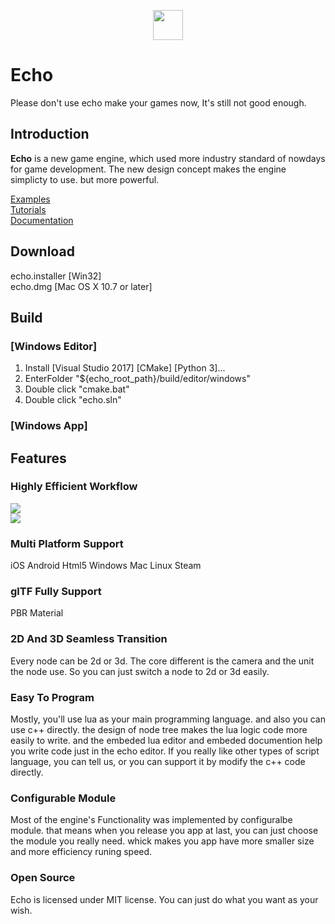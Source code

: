 <p align="center">
    <img width="48" height="48" src="https://raw.githubusercontent.com/blab-liuliang/echo/master/editor/echo/Resource/App.ico">
</p>  

# Echo
<div class="alert alert-success">
Please don't use echo make your games now, It's still not good enough.
</div>

## Introduction  

**Echo** is a new game engine, which used more industry standard of nowdays for game development. The new design concept makes the engine simplicty to use. but more powerful.

[Examples](https://github.com/blab-liuliang/echo-examples)  
[Tutorials](https://github.com/blab-liuliang/echo-doc/tree/master/tutorial)  
[Documentation](https://github.com/blab-liuliang/echo-doc/tree/master/documentation)  

## Download   
echo.installer [Win32]   
echo.dmg       [Mac OS X 10.7 or later]   

## Build
### [Windows Editor]   
1. Install [Visual Studio 2017] [CMake] [Python 3]...
2. EnterFolder "${echo_root_path}/build/editor/windows"  
3. Double click "cmake.bat"
4. Double click "echo.sln"   
### [Windows App]   

## Features

###  Highly Efficient Workflow   
![](https://github.com/blab-liuliang/echo-doc/blob/master/intro/image/echo.png?raw=true)  
![](https://github.com/blab-liuliang/echo-doc/blob/master/intro/image/echo1.png?raw=true)

### Multi Platform Support  
iOS Android Html5 Windows Mac Linux Steam  

### glTF Fully Support  
PBR Material  

### 2D And 3D Seamless Transition  
Every node can be 2d or 3d. The core different is the camera and the unit the node use. So you can just switch a node to 2d or 3d easily. 

### Easy To Program  
Mostly, you'll use lua as your main programming language. and also you can use c++ directly. the design of node tree makes the lua logic code more easily to write. and the embeded lua editor and embeded documention help you write code just in the echo editor.
If you really like other types of script language, you can tell us, or you can support it by modify the c++ code directly.

### Configurable Module   
Most of the engine's Functionality was implemented by configuralbe module. that means when you release you app at last, you can just choose the module you really need. whick makes you app have more smaller size and more efficiency runing speed.

### Open Source  
Echo is licensed under MIT license. You can just do what you want as your wish.
